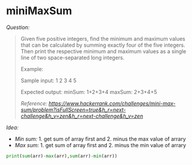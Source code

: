 # miniMaxSum

*Question:*

> Given five positive integers, find the minimum and maximum values that can be calculated by summing exactly four of the five integers. Then print the respective minimum and maximum values as a single line of two space-separated long integers.
>
> Example: 
>
> Sample input: 1 2 3 4 5
>
> Expected output: minSum: 1+2+3+4 maxSum: 2+3+4+5
>
> *Reference: https://www.hackerrank.com/challenges/mini-max-sum/problem?isFullScreen=true&h_r=next-challenge&h_v=zen&h_r=next-challenge&h_v=zen*

*Idea:*

- *Min sum:* 1. get sum of array first and 2. minus the max value of arrary 
- *Max sum*: 1. get sum of array first and 2. minus the min value of arrary 

```python
print(sum(arr)-max(arr),sum(arr)-min(arr))
```


